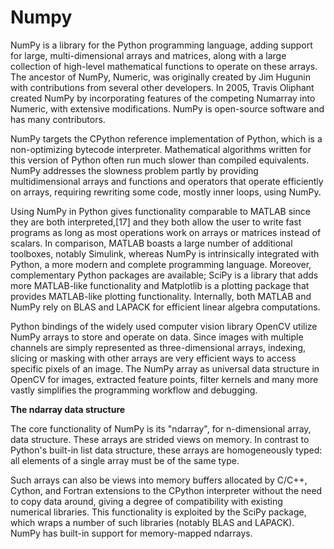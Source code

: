 # Numpy
NumPy is a library for the Python programming language, adding support for large, multi-dimensional arrays and matrices, along with a large collection of high-level mathematical functions to operate on these arrays. The ancestor of NumPy, Numeric, was originally created by Jim Hugunin with contributions from several other developers. In 2005, Travis Oliphant created NumPy by incorporating features of the competing Numarray into Numeric, with extensive modifications. NumPy is open-source software and has many contributors.

NumPy targets the CPython reference implementation of Python, which is a non-optimizing bytecode interpreter. Mathematical algorithms written for this version of Python often run much slower than compiled equivalents. NumPy addresses the slowness problem partly by providing multidimensional arrays and functions and operators that operate efficiently on arrays, requiring rewriting some code, mostly inner loops, using NumPy.

Using NumPy in Python gives functionality comparable to MATLAB since they are both interpreted,[17] and they both allow the user to write fast programs as long as most operations work on arrays or matrices instead of scalars. In comparison, MATLAB boasts a large number of additional toolboxes, notably Simulink, whereas NumPy is intrinsically integrated with Python, a more modern and complete programming language. Moreover, complementary Python packages are available; SciPy is a library that adds more MATLAB-like functionality and Matplotlib is a plotting package that provides MATLAB-like plotting functionality. Internally, both MATLAB and NumPy rely on BLAS and LAPACK for efficient linear algebra computations.

Python bindings of the widely used computer vision library OpenCV utilize NumPy arrays to store and operate on data. Since images with multiple channels are simply represented as three-dimensional arrays, indexing, slicing or masking with other arrays are very efficient ways to access specific pixels of an image. The NumPy array as universal data structure in OpenCV for images, extracted feature points, filter kernels and many more vastly simplifies the programming workflow and debugging.

**The ndarray data structure**

The core functionality of NumPy is its "ndarray", for n-dimensional array, data structure. These arrays are strided views on memory. In contrast to Python's built-in list data structure, these arrays are homogeneously typed: all elements of a single array must be of the same type.

Such arrays can also be views into memory buffers allocated by C/C++, Cython, and Fortran extensions to the CPython interpreter without the need to copy data around, giving a degree of compatibility with existing numerical libraries. This functionality is exploited by the SciPy package, which wraps a number of such libraries (notably BLAS and LAPACK). NumPy has built-in support for memory-mapped ndarrays.
